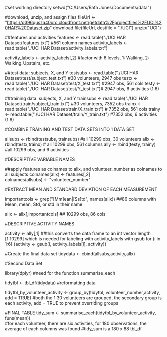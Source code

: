 #set working directory
setwd("C:/Users/Rafa Jones/Documents/data")

#download, unzip, and assign files
fileUrl <- "https://d396qusza40orc.cloudfront.net/getdata%2Fprojectfiles%2FUCI%20HAR%20Dataset.zip"
download.file(fileUrl, destfile = "./UCI")
unzip("UCI")

##features and activities
features <- read.table("./UCI HAR Dataset/features.txt")   #561 column names
activity_labels <- read.table("./UCI HAR Dataset/activity_labels.txt") 

activity_labels <- activity_labels[,2] #factor with 6 levels, 1: Walking, 2: Walking_Upstairs, etc. 

##test data: subjects, X, and Y 
testsubs <- read.table("./UCI HAR Dataset/test/subject_test.txt") #30 volunteers, 2947 obs
testx <- read.table("./UCI HAR Dataset/test/X_test.txt") #2947 obs, 561 cols 
testy <- read.table("./UCI HAR Dataset/test/Y_test.txt")# 2947 obs, 6 activities (1:6)

##training data: subjects, X, and Y 
trainsubs <- read.table("./UCI HAR Dataset/train/subject_train.txt") #30 volunteers, 7352 obs
trainx <- read.table("./UCI HAR Dataset/train/X_train.txt") # 7352 obs, 561 cols 
trainy <- read.table("./UCI HAR Dataset/train/Y_train.txt") #7352 obs, 6 activities (1:6)




#COMBINE TRAINING AND TEST DATA SETS INTO 1 DATA SET 

allsubs <- rbind(testsubs, trainsubs) #all 10299 obs, 30 volunteers
allx <- rbind(testx,trainx) # all 10299 obs, 561 columns
ally <- rbind(testy, trainy) #all 10299 obs, and 6 activities 


#DESCRIPTIVE VARIABLE NAMES 

##apply features as colnames to allx, and volunteer_number as colnames to all subjects 
colnames(allx) <- features[,2]   
colnames(allsubs) <- "volunteer_number"


#EXTRACT MEAN AND STANDARD DEVIATION OF EACH MEASUREMENT 

importantcols <- grep("[Mm]ean|[Ss]td", names(allx)) 
##86 columns with Mean, mean, Std, or std in their name 

allx <- allx[,importantcols] ## 10299 obs, 86 cols 


#DESCRIPTIVE ACTIVITY NAMES 

activity <- ally[,1] 
##this converts the data frame to an int vector length [1:10299] which is needed for labeling with activity_labels with gsub
for (i in 1:6) {activity <- gsub(i, activity_labels[i], activity)}  

#Create the final data set 
tidydata <- cbind(allsubs,activity,allx)

#Second Data Set 

library(dplyr)  #need for the function summarise_each

tidytbl <- tbl_df(tidydata)  #reformatting data 

tidytbl_by_volunteer_activity <- group_by(tidytbl, volunteer_number,activity, add = TRUE)
#both the 1:30 volunteers are grouped, the secondary group is each activity, add = TRUE to prevent overriding groups

#FINAL TABLE
tidy_sum <- summarise_each(tidytbl_by_volunteer_activity, funs(mean))  
#for each volunteer, there are six activities, for 180 observations, the average of each columns was found 
#tidy_sum is a 180 x 88 tbl_df 


